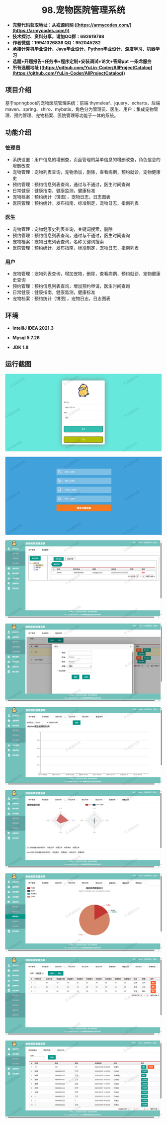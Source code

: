<p><h1 align="center">98.宠物医院管理系统</h1></p>

- <b>完整代码获取地址：从戎源码网 ([https://armycodes.com/](https://armycodes.com/))</b>
- <b>技术探讨、资料分享，请加QQ群：692619798</b> 
- <b>作者微信：19941326836  QQ：952045282</b> 
- <b>承接计算机毕业设计、Java毕业设计、Python毕业设计、深度学习、机器学习</b>
- <b>选题+开题报告+任务书+程序定制+安装调试+论文+答辩ppt 一条龙服务</b>
- <b>所有选题地址 ([https://github.com/YuLin-Coder/AllProjectCatalog](https://github.com/YuLin-Coder/AllProjectCatalog)) </b>

## 项目介绍
基于springboot的宠物医院管理系统：前端 thymeleaf、jquery、echarts，后端 maven、spring、shiro、mybatis，角色分为管理员、医生、用户；集成宠物管理、预约管理、宠物档案、医院管理等功能于一体的系统。

## 功能介绍

### 管理员

- 系统设置：用户信息的增删查，页面管理的菜单信息的增删改查，角色信息的增删改查
- 宠物管理：宠物列表查询，宠物添加，删除，查看病例，预约就诊，宠物健康史
- 预约管理：预约信息列表查询，通过与不通过，医生时间查询
- 日常健康：健康指南，健康监测，健康标准
- 宠物档案：预约统计（饼图），宠物日志，日志图表
- 医院管理：预约统计，发布指南，标准制定，宠物日志，指南列表

### 医生

- 宠物管理：宠物健康史列表查询，关键词搜索，删除
- 预约管理：预约信息列表查询，通过与不通过，医生时间查询
- 宠物档案：宠物日志列表查询，名称关键词搜索
- 医院管理：预约统计，发布指南，标准制定，宠物日志，指南列表

### 用户

- 宠物管理：宠物列表查询，增加宠物，删除，查看病例，预约就诊，宠物健康史查询
- 预约管理：预约信息列表查询，增加预约申请，医生时间查询
- 日常健康：健康指南，健康监测，健康标准
- 宠物档案：预约统计（饼图），宠物日志，日志图表

## 环境

- <b>IntelliJ IDEA 2021.3</b>

- <b>Mysql 5.7.26</b>

- <b>JDK 1.8</b>

## 运行截图
![](screenshot/1.png)

![](screenshot/2.png)

![](screenshot/3.png)

![](screenshot/4.png)

![](screenshot/5.png)

![](screenshot/6.png)

![](screenshot/7.png)

![](screenshot/8.png)

![](screenshot/9.png)
